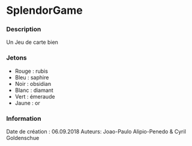 # SplendorGame

### Description

Un Jeu de carte bien

### Jetons

- Rouge : rubis
- Bleu : saphire
- Noir : obsidian
- Blanc : diamant
- Vert : émeraude
- Jaune : or

### Information

Date de création : 06.09.2018
Auteurs: Joao-Paulo Alipio-Penedo & Cyril Goldenschue
